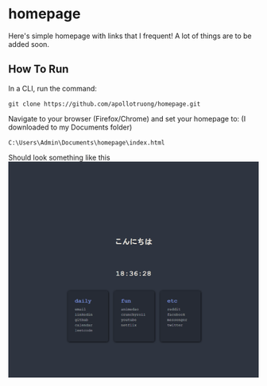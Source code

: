 # homepage
Here's simple homepage with links that I frequent!
A lot of things are to be added soon.

## How To Run

In a CLI, run the command:
```
git clone https://github.com/apollotruong/homepage.git
```

Navigate to your browser (Firefox/Chrome) and set your homepage to:
(I downloaded to my Documents folder)
```
C:\Users\Admin\Documents\homepage\index.html
```

Should look something like this
![test](test.png)